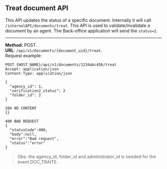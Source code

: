 ## Treat document  API
This API updates the status of a specific document. Internally it will
call `/internalAPI/documents/treat`. This API is used to validate/invalidate a document
by an agent. The Back-office application will send the `status=2`.

---
__Method__: POST.  
__URL__: `/api/v1/documents/{document_uid}/treat`.  
Request example:

```http request
POST {HOST_NAME}/api/v1/documents/1234abc456/treat
Accept: application/json 
Content-Type: application/json

{
  "agency_id": 1,
  "verification2_status": 2
  "folder_id": 2
}

204 NO CONTENT
{}

400 BAD REQUEST
{
  "statusCode":400,
  "body":null,
  "error":"Bad request",
  "status":"error"
}
```
> Obs: the agency_id, folder_id and administrator_id is needed for the event DOC_TRAITE.

